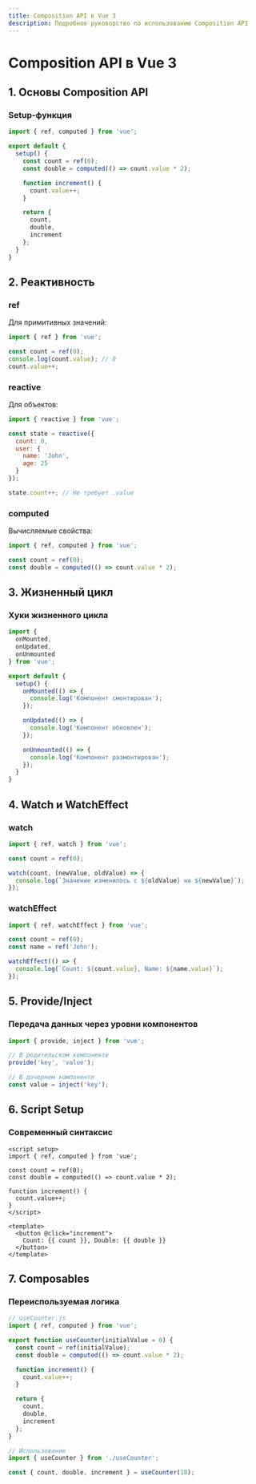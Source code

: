 ```yaml
---
title: Composition API в Vue 3
description: Подробное руководство по использованию Composition API
---
```


# Composition API в Vue 3

## 1. Основы Composition API

### Setup-функция
```javascript
import { ref, computed } from 'vue';

export default {
  setup() {
    const count = ref(0);
    const double = computed(() => count.value * 2);

    function increment() {
      count.value++;
    }

    return {
      count,
      double,
      increment
    };
  }
}
```

## 2. Реактивность

### ref
Для примитивных значений:
```javascript
import { ref } from 'vue';

const count = ref(0);
console.log(count.value); // 0
count.value++;
```

### reactive
Для объектов:
```javascript
import { reactive } from 'vue';

const state = reactive({
  count: 0,
  user: {
    name: 'John',
    age: 25
  }
});

state.count++; // Не требует .value
```

### computed
Вычисляемые свойства:
```javascript
import { ref, computed } from 'vue';

const count = ref(0);
const double = computed(() => count.value * 2);
```

## 3. Жизненный цикл

### Хуки жизненного цикла
```javascript
import {
  onMounted,
  onUpdated,
  onUnmounted
} from 'vue';

export default {
  setup() {
    onMounted(() => {
      console.log('Компонент смонтирован');
    });

    onUpdated(() => {
      console.log('Компонент обновлен');
    });

    onUnmounted(() => {
      console.log('Компонент размонтирован');
    });
  }
}
```

## 4. Watch и WatchEffect

### watch
```javascript
import { ref, watch } from 'vue';

const count = ref(0);

watch(count, (newValue, oldValue) => {
  console.log(`Значение изменилось с ${oldValue} на ${newValue}`);
});
```

### watchEffect
```javascript
import { ref, watchEffect } from 'vue';

const count = ref(0);
const name = ref('John');

watchEffect(() => {
  console.log(`Count: ${count.value}, Name: ${name.value}`);
});
```

## 5. Provide/Inject

### Передача данных через уровни компонентов
```javascript
import { provide, inject } from 'vue';

// В родительском компоненте
provide('key', 'value');

// В дочернем компоненте
const value = inject('key');
```

## 6. Script Setup

### Современный синтаксис
```vue
<script setup>
import { ref, computed } from 'vue';

const count = ref(0);
const double = computed(() => count.value * 2);

function increment() {
  count.value++;
}
</script>

<template>
  <button @click="increment">
    Count: {{ count }}, Double: {{ double }}
  </button>
</template>
```

## 7. Composables

### Переиспользуемая логика
```javascript
// useCounter.js
import { ref, computed } from 'vue';

export function useCounter(initialValue = 0) {
  const count = ref(initialValue);
  const double = computed(() => count.value * 2);

  function increment() {
    count.value++;
  }

  return {
    count,
    double,
    increment
  };
}

// Использование
import { useCounter } from './useCounter';

const { count, double, increment } = useCounter(10);
```
